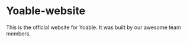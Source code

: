 # Yoable-website
This is the official website for Yoable. It was built by our awesome team members.
